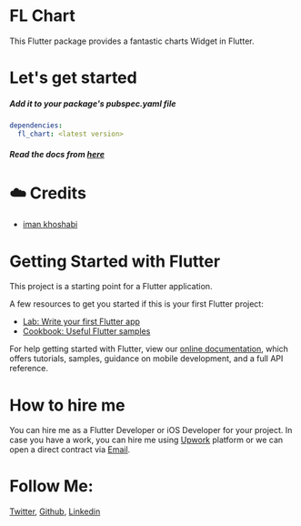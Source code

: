 # FL Chart

This Flutter package provides a fantastic charts Widget in Flutter.

# Let's get started

##### Add it to your package's pubspec.yaml file

```yaml
dependencies:
  fl_chart: <latest version>
```

##### Read the docs from [here](https://github.com/imaNNeoFighT/fl_chart/blob/master/README.md)

# ☁️ Credits

- [iman khoshabi](https://github.com/imaNNeoFighT)

# Getting Started with Flutter

This project is a starting point for a Flutter application.

A few resources to get you started if this is your first Flutter project:

- [Lab: Write your first Flutter app](https://flutter.dev/docs/get-started/codelab)
- [Cookbook: Useful Flutter samples](https://flutter.dev/docs/cookbook)

For help getting started with Flutter, view our
[online documentation](https://flutter.dev/docs), which offers tutorials,
samples, guidance on mobile development, and a full API reference.

# How to hire me

You can hire me as a Flutter Developer or iOS Developer for your project. In case you have a work, you can hire me using [Upwork](https://www.upwork.com/fl/krunalt5) platform or we can open a direct contract via [Email](mailto:krunalelance@gmail.com).

# Follow Me: 

[Twitter](https://www.twitter.com/kttailor4u), 
[Github](https://github.com/kttailor), 
[Linkedin](http://www.linkedin.com/pub/krunal-tailor/22/410/391)